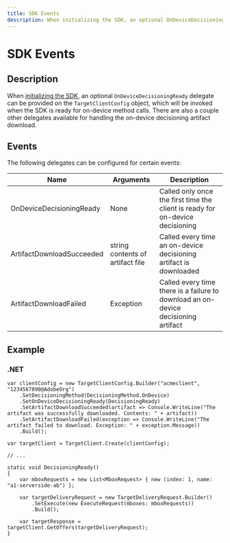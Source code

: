 ```yaml
---
title: SDK Events
description: When initializing the SDK, an optional OnDeviceDecisioningReady delegate can be provided on the TargetClientConfig object, which will be invoked when the SDK is ready for on-device method calls.
---
```


# SDK Events

## Description

When [initializing the SDK](../initialize-sdk.md), an optional `OnDeviceDecisioningReady` delegate can be provided on the `TargetClientConfig` object, which will be invoked when the SDK is ready for on-device method calls.
There are also a couple other delegates available for handling the on-device decisioning artifact download.

## Events

The following delegates can be configured for certain events:

|Name|Arguments|Description|
| --- | --- | --- |
|OnDeviceDecisioningReady|None|Called only once the first time the client is ready for on-device decisioning|
|ArtifactDownloadSucceeded|string contents of artifact file|Called every time an on-device decisioning artifact is downloaded|
|ArtifactDownloadFailed|Exception|Called every time there is a failure to download an on-device decisioning artifact|

## Example

### \.NET

```dotnet
var clientConfig = new TargetClientConfig.Builder("acmeclient", "1234567890@AdobeOrg")
    .SetDecisioningMethod(DecisioningMethod.OnDevice)
    .SetOnDeviceDecisioningReady(DecisioningReady)
    .SetArtifactDownloadSucceeded(artifact => Console.WriteLine("The artifact was successfully downloaded. Contents: " + artifact))
    .SetArtifactDownloadFailed(exception => Console.WriteLine("The artifact failed to download. Exception: " + exception.Message))
    .Build();

var targetClient = TargetClient.Create(clientConfig);

// ...

static void DecisioningReady()
{
    var mboxRequests = new List<MboxRequest> { new (index: 1, name: "a1-serverside-ab") };

    var targetDeliveryRequest = new TargetDeliveryRequest.Builder()
        .SetExecute(new ExecuteRequest(mboxes: mboxRequests))
        .Build();

    var targetResponse = targetClient.GetOffers(targetDeliveryRequest);
}
```